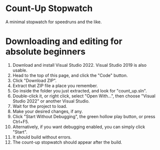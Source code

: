 # Count-Up Stopwatch
A minimal stopwatch for speedruns and the like.

# Downloading and editing for absolute beginners
1. Download and install Visual Studio 2022. Visual Studio 2019 is also usable.
2. Head to the top of this page, and click the "Code" button.
3. Click "Download ZIP".
4. Extract that ZIP file a place you remember.
5. Go inside the folder you just extracted, and look for "count_up.sln".
6. Double-click it, or right click, select "Open With...", then choose "Visual Studio 2022" or another Visual Studio.
7. Wait for the project to load.
8. Make your desired changes, if any.
9. Click "Start Without Debugging", the green hollow play button, or press Ctrl+F5.
10. Alternatively, if you want debugging enabled, you can simply click "Start".
11. It should build without errors.
12. The count-up stopwatch should appear after the build.
